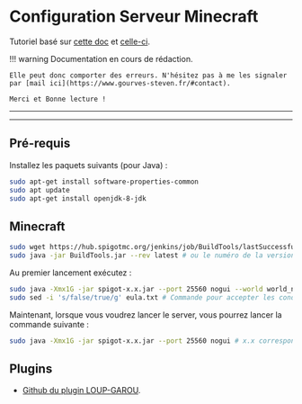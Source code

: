 # Configuration Serveur Minecraft

Tutoriel basé sur [cette doc](https://raspberry-pi.fr/installer-serveur-minecraft-raspberry-pi/) et [celle-ci](https://www.minecraft.net/fr-fr/download/server).

!!! warning
    Documentation en cours de rédaction.

    Elle peut donc comporter des erreurs. N'hésitez pas à me les signaler par [mail ici](https://www.gourves-steven.fr/#contact).
    
    Merci et Bonne lecture !

___
___

## Pré-requis

Installez les paquets suivants (pour Java) :

```bash
sudo apt-get install software-properties-common
sudo apt update
sudo apt-get install openjdk-8-jdk
```

## Minecraft

```bash
sudo wget https://hub.spigotmc.org/jenkins/job/BuildTools/lastSuccessfulBuild/artifact/target/BuildTools.jar
sudo java -jar BuildTools.jar --rev latest # ou le numéro de la version à la place de "latest"
```

Au premier lancement exécutez :

```bash
sudo java -Xmx1G -jar spigot-x.x.jar --port 25560 nogui --world world_name # x.x correspond à la version
sudo sed -i 's/false/true/g' eula.txt # Commande pour accepter les conditions d’utilisation de Minecraft
```

Maintenant, lorsque vous voudrez lancer le server, vous pourrez lancer la commande suivante :

```bash
sudo java -Xmx1G -jar spigot-x.x.jar --port 25560 nogui # x.x correspond à la version
```

## Plugins

- [Github du plugin LOUP-GAROU](https://github.com/leomelki/LoupGarou#installation).

